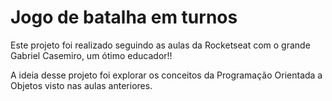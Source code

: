 # Jogo de batalha em turnos

Este projeto foi realizado seguindo as aulas da Rocketseat com o grande Gabriel Casemiro, um ótimo educador!!

A ideia desse projeto foi explorar os conceitos da Programação Orientada a Objetos visto nas aulas anteriores.

